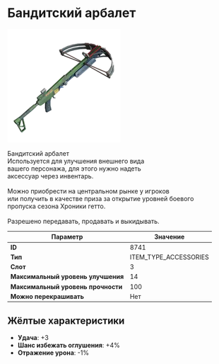 # Бандитский арбалет

![Item Image](../img/8741.webp?raw=true)

Бандитский арбалет<br>Используется для улучшения внешнего вида<br>вашего персонажа, для этого нужно надеть<br>аксессуар через инвентарь.<br><br>Можно приобрести на центральном рынке у игроков<br>или получить в качестве приза за открытие уровней боевого<br>пропуска сезона Хроники гетто.<br><br>Разрешено передавать, продавать и выкидывать.


| Параметр | Значение |
|----------|----------|
| **ID** | 8741 |
| **Тип** | ITEM_TYPE_ACCESSORIES |
| **Слот** | 3 |
| **Максимальный уровень улучшения** | 14 |
| **Максимальный уровень прочности** | 100 |
| **Можно перекрашивать** | Нет |

## Жёлтые характеристики

- **Удача**: +3
- **Шанс избежать оглушения**: +4%
- **Отражение урона**: -1%

